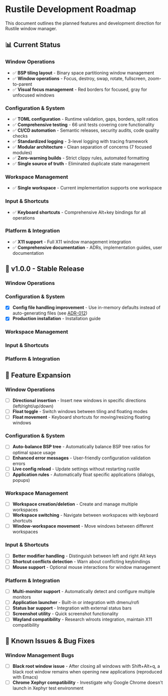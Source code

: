 # Rustile Development Roadmap

This document outlines the planned features and development direction for Rustile window manager.

## 📊 Current Status

### Window Operations

- ✅ **BSP tiling layout** - Binary space partitioning window management
- ✅ **Window operations** - Focus, destroy, swap, rotate, fullscreen, zoom-to-parent
- ✅ **Visual focus management** - Red borders for focused, gray for unfocused windows

### Configuration & System

- ✅ **TOML configuration** - Runtime validation, gaps, borders, split ratios
- ✅ **Comprehensive testing** - 66 unit tests covering core functionality
- ✅ **CI/CD automation** - Semantic releases, security audits, code quality checks
- ✅ **Standardized logging** - 3-level logging with tracing framework
- ✅ **Modular architecture** - Clean separation of concerns (7 focused modules)
- ✅ **Zero-warning builds** - Strict clippy rules, automated formatting
- ✅ **Single source of truth** - Eliminated duplicate state management

### Workspace Management

- ✅ **Single workspace** - Current implementation supports one workspace

### Input & Shortcuts

- ✅ **Keyboard shortcuts** - Comprehensive Alt+key bindings for all operations

### Platform & Integration

- ✅ **X11 support** - Full X11 window management integration
- ✅ **Comprehensive documentation** - ADRs, implementation guides, user documentation

## 🎯 v1.0.0 - Stable Release

### Window Operations

### Configuration & System

- [x] **Config file handling improvement** - Use in-memory defaults instead of auto-generating files (see [ADR-012](adr/012-config-file-handling-improvement.md))
- [x] **Production installation** - Installation guide

### Workspace Management

### Input & Shortcuts

### Platform & Integration

## 🚀 Feature Expansion

### Window Operations

- [ ] **Directional insertion** - Insert new windows in specific directions (left/right/up/down)
- [ ] **Float toggle** - Switch windows between tiling and floating modes
- [ ] **Float movement** - Keyboard shortcuts for moving/resizing floating windows

### Configuration & System

- [ ] **Auto-balance BSP tree** - Automatically balance BSP tree ratios for optimal space usage
- [ ] **Enhanced error messages** - User-friendly configuration validation errors
- [ ] **Live config reload** - Update settings without restarting rustile
- [ ] **Application rules** - Automatically float specific applications (dialogs, popups)

### Workspace Management

- [ ] **Workspace creation/deletion** - Create and manage multiple workspaces
- [ ] **Workspace switching** - Navigate between workspaces with keyboard shortcuts
- [ ] **Window-workspace movement** - Move windows between different workspaces

### Input & Shortcuts

- [ ] **Better modifier handling** - Distinguish between left and right Alt keys
- [ ] **Shortcut conflicts detection** - Warn about conflicting keybindings
- [ ] **Mouse support** - Optional mouse interactions for window management

### Platform & Integration

- [ ] **Multi-monitor support** - Automatically detect and configure multiple monitors
- [ ] **Application launcher** - Built-in or integration with dmenu/rofi
- [ ] **Status bar support** - Integration with external status bars
- [ ] **Screenshot utility** - Quick screenshot functionality
- [ ] **Wayland compatibility** - Research wlroots integration, maintain X11 compatibility

## 🐛 Known Issues & Bug Fixes

### Window Management Bugs

- [ ] **Black root window issue** - After closing all windows with Shift+Alt+q, a black root window remains when opening new applications (reproduced with Emacs)
- [ ] **Chrome Xephyr compatibility** - Investigate why Google Chrome doesn't launch in Xephyr test environment
